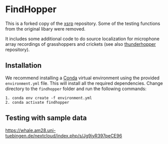 # FindHopper

This is a forked copy of the [xsrp](https://github.com/egrinstein/xsrp) repository. Some of the testing functions from the original libary were removed.

It includes some additional code to do source localization for microphone array recordings of grasshoppers and crickets (see also [thunderhopper](https://github.com/bendalab/thunderhopper) repository). 



## Installation

We recommend installing a [Conda](https://conda.io/projects/conda/en/latest/user-guide/install/index.html) virtual environment using the provided `environment.yml` file. This will install all the required dependencies. Change directory to the ```findhopper``` folder and run the following commands:

```
1. conda env create -f environment.yml
2. conda activate findhopper
```


## Testing with sample data

https://whale.am28.uni-tuebingen.de/nextcloud/index.php/s/Jg9iyR397peCE96



